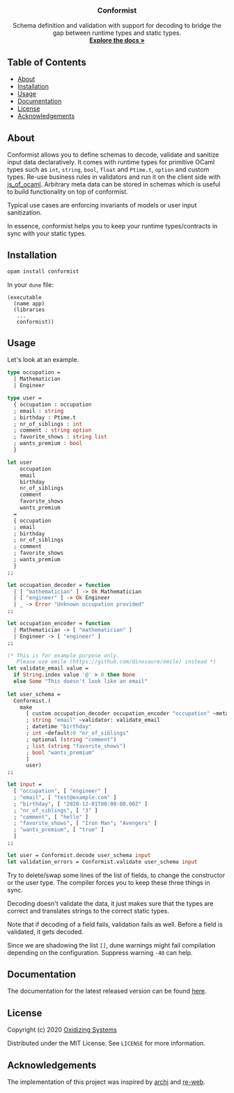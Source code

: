 <p align="center">
  <!-- <a href="https://github.com/oxidizing/conformist"> -->
  <!--   <img src="images/logo.jpg" alt="Logo" width="400" height="240"> -->
  <!-- </a> -->
  <h3 align="center">Conformist</h3>

  <p align="center">
    Schema definition and validation with support for decoding to bridge the gap between runtime types and static types.
    <br />
    <a href="https://oxidizing.github.io/conformist/conformist/Conformist/index.html"><strong>Explore the docs »</strong></a>
  </p>
</p>

<!-- TABLE OF CONTENTS -->
## Table of Contents

* [About](#about)
* [Installation](#installation)
* [Usage](#usage)
* [Documentation](#documentation)
* [License](#license)
* [Acknowledgements](#acknowledgements)

## About

Conformist allows you to define schemas to decode, validate and sanitize input data declaratively. It comes with runtime types for primitive OCaml types such as `int`, `string`, `bool`, `float` and `Ptime.t`, `option` and custom types. Re-use business rules in validators and run it on the client side with [js_of_ocaml](https://github.com/ocsigen/js_of_ocaml/). Arbitrary meta data can be stored in schemas which is useful to build functionality on top of conformist.

Typical use cases are enforcing invariants of models or user input sanitization.

In essence, conformist helps you to keep your runtime types/contracts in sync with your static types.

## Installation

```sh
opam install conformist
```

In your `dune` file:

```
(executable
  (name app)
  (libraries
   ...
   conformist))
```

## Usage

Let's look at an example.

```ocaml
type occupation =
  | Mathematician
  | Engineer

type user =
  { occupation : occupation
  ; email : string
  ; birthday : Ptime.t
  ; nr_of_siblings : int
  ; comment : string option
  ; favorite_shows : string list
  ; wants_premium : bool
  }

let user
    occupation
    email
    birthday
    nr_of_siblings
    comment
    favorite_shows
    wants_premium
  =
  { occupation
  ; email
  ; birthday
  ; nr_of_siblings
  ; comment
  ; favorite_shows
  ; wants_premium
  }
;;

let occupation_decoder = function
  | [ "mathematician" ] -> Ok Mathematician
  | [ "engineer" ] -> Ok Engineer
  | _ -> Error "Unknown occupation provided"
;;

let occupation_encoder = function
  | Mathematician -> [ "mathematician" ]
  | Engineer -> [ "engineer" ]
;;

(* This is for example purpose only. 
   Please use emile (https://github.com/dinosaure/emile) instead *)
let validate_email value =
  if String.index value '@' > 0 then None
  else Some "This doesn't look like an email"
  
let user_schema =
  Conformist.(
    make
      [ custom occupation_decoder occupation_encoder "occupation" ~meta:()
      ; string "email" ~validator: validate_email
      ; datetime "birthday"
      ; int ~default:0 "nr_of_siblings"
      ; optional (string "comment")
      ; list (string "favorite_shows")
      ; bool "wants_premium"
      ]
      user)
;;

let input =
  [ "occupation", [ "engineer" ]
  ; "email", [ "test@example.com" ]
  ; "birthday", [ "2020-12-01T00:00:00.00Z" ]
  ; "nr_of_siblings", [ "3" ]
  ; "comment", [ "hello" ]
  ; "favorite_shows", [ "Iron Man"; "Avengers" ]
  ; "wants_premium", [ "true" ]
  ]
;;

let user = Conformist.decode user_schema input
let validation_errors = Conformist.validate user_schema input
```

Try to delete/swap some lines of the list of fields, to change the constructor or the user type. The compiler forces you to keep these three things in sync.

Decoding doesn't validate the data, it just makes sure that the types are correct and translates strings to the correct static types.

Note that if decoding of a field fails, validation fails as well. Before a field is validated, it gets decoded.

Since we are shadowing the list `[]`, dune warnings might fail compilation depending on the configuration. Suppress warning `-40` can help.

## Documentation

The documentation for the latest released version can be found [here](https://v3.ocaml.org/p/conformist/0.6.0).

## License

Copyright (c) 2020 [Oxidizing Systems](https://oxidizing.io/)

Distributed under the MIT License. See `LICENSE` for more information.

## Acknowledgements

The implementation of this project was inspired by [archi](https://github.com/anmonteiro/archi) and [re-web](https://github.com/yawaramin/re-web).
